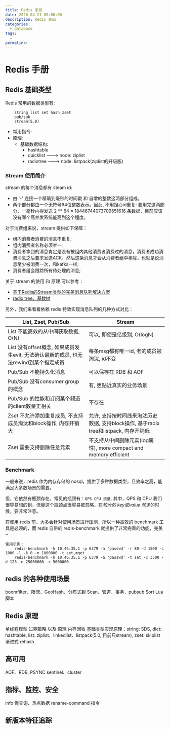 ```yaml
---
title: Redis 手册
date: 2020-04-21 00:00:00
description: Redis 基础
categories: 
  - database
tags: 
  - 
permalink:
---
```


# Redis 手册

## Redis 基础类型
Redis 常用的数据类型有: 
``` 
    string list set hash zset 
    pub/sub 
    stream(5.0) 
```

- 常用指令:
- 原理:
    + 基础数据结构:
        - hashtable
        - quicklist ---> node: ziplist
        - radixtree ---> node: listpack(ziplist的升级版)

### Stream 使用简介
stream 的每个消息都有 steam id: 
- 由 '-' 连接一个精确到毫秒的时间戳 和 自增的整数这两部分组成。 
- 两个部分都由一个无符号64位整数表示。因此, 不用担心id重复: 要用完这两部分，一毫秒内得发送 2 ** 64 = 18446744073709551616 条数据，目前应该没有哪个高并发系统能高到这个程度。

对于消费组来说，stream 提供如下保障：
+ 组内消费者消费的消息不重复;
+ 组内消费者名称必须唯一;
+ 消费者拿到的消息肯定是没有被组内其他消费者消费过的消息，消费者成功消费消息之后要求发送ACK，然后这条消息才会从消费者组中移除，也就是说消息至少被消费一次，和kafka一样;
+ 消费者组会跟踪所有待处理的消息;

关于 stream 的使用 和 原理 可以参考：
+ [基于Redis的Stream类型的完美消息队列解决方案](https://zhuanlan.zhihu.com/p/60501638)
+ [radix tree，基数树](http://www.hellokang.net/algorithm/radix-tree.html)

另外，我们来看看依赖 redis 特效实现消息队列的几种方式对比：

| List, Zset, Pub/Sub | Stream |
| ------------------- | ------ |
| List 不能高效的从中间获取数据, O(N) | 可以, 即使是亿级别, O(logN) |
| List 没有offset概念, 如果成员发生evit, 无法确认最新的成员, 也无法rewind到某个指定成员 | 每条msg都有唯一id, 老的成员被淘汰, id不变 |
| Pub/Sub 不能持久化消息 | 可以保存在 RDB 和 AOF |
| Pub/Sub 没有consumer group的概念 | 有, 更贴近真实的业务场景 |
| Pub/Sub 的性能和订阅某个频道的client数量正相关 | 不存在 |
| Zset 不允许添加重复成员, 不支持成员淘汰和block操作, 内存开销大 | 允许, 支持按时间线来淘汰历史数据, 支持block操作, 基于radix tree和listpack, 内存开销低|
| Zset 需要支持删除任意元素 | 不支持从中间删除元素(log属性), more compact and memory efficient |

### Benchmark
一般来说，redis 作为内存存储的 nosql，提供了多种数据类型，且效率之高，能满足大多数场景的需要。

但，它依然有瓶颈存在，常见的瓶颈有：``` QPS CPU 流量 ```.
其中，QPS 和 CPU 我们很容易想的到，流量这个瓶颈点很容易被忽略，在*较大的 key或value 较多*的时候，要非常注意。

在使用 redis 前，大多会针对使用场景进行压测，所以一种高效的 benchmark 工具是必须的，而 redis 自带的 redis-benchmark 就提供了非常完善的功能，完美~ 

```
使用示例：
    redis-benchmark -h 10.46.35.1 -p 6379 -a 'passwd' -r 80 -d 1500 -c 1000 -l -k 0 -n 1000000 -t set,mget
    redis-benchmark -h 10.46.35.1 -p 6379 -a 'passwd' -t set -c 3500 -d 128 -n 25000000 -r 5000000
```

## redis 的各种使用场景
boomfilter、限流、GeoHash、分布式锁
Scan、管道、事务、pubsub
Sort
Lua 脚本

## Redis 原理
单线程模型
过期策略 以及 原理
    内存回收
基础类型实现原理：string: SDS, dict: hashtable, list: ziplist、linkedlist、listpack(5.0, 目前只stream), zset: skiplist
    渐进式 rehash

## 高可用
AOF、RDB, PSYNC
sentinel、cluster

## 指标、监控、安全
info
慢查询、热点数据
rename-command 指令

## 新版本特征追踪
